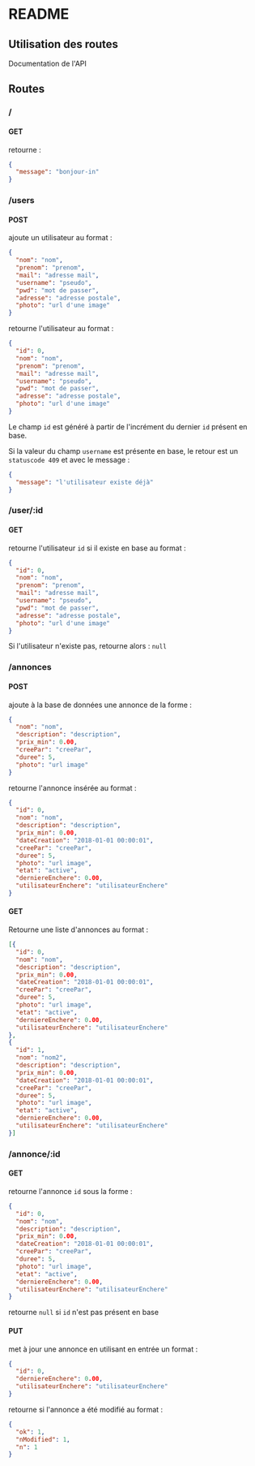 # README

## Utilisation des routes

Documentation de l'API

## Routes

### /

#### GET

retourne :

```json
{
  "message": "bonjour-in"
}
```

### /users

#### POST

ajoute un utilisateur au format :

```json
{
  "nom": "nom",
  "prenom": "prenom",
  "mail": "adresse mail",
  "username": "pseudo",
  "pwd": "mot de passer",
  "adresse": "adresse postale",
  "photo": "url d'une image"
}
```

retourne l'utilisateur au format :

```json
{
  "id": 0,
  "nom": "nom",
  "prenom": "prenom",
  "mail": "adresse mail",
  "username": "pseudo",
  "pwd": "mot de passer",
  "adresse": "adresse postale",
  "photo": "url d'une image"
}
```

Le champ `id` est généré à partir de l'incrément du dernier `id` présent en base.

Si la valeur du champ `username` est présente en base, le retour est un `statuscode 409` et avec le message :

```json
{
  "message": "l'utilisateur existe déjà"
}
```

### /user/:id

#### GET

retourne l'utilisateur `id` si il existe en base au format :

```json
{
  "id": 0,
  "nom": "nom",
  "prenom": "prenom",
  "mail": "adresse mail",
  "username": "pseudo",
  "pwd": "mot de passer",
  "adresse": "adresse postale",
  "photo": "url d'une image"
}
```

Si l'utilisateur n'existe pas, retourne alors : `null`

### /annonces

#### POST

ajoute à la base de données une annonce de la forme :

```json
{
  "nom": "nom",
  "description": "description",
  "prix_min": 0.00,
  "creePar": "creePar",
  "duree": 5,
  "photo": "url image"
}
```

retourne l'annonce insérée au format :

```json
{
  "id": 0,
  "nom": "nom",
  "description": "description",
  "prix_min": 0.00,
  "dateCreation": "2018-01-01 00:00:01",
  "creePar": "creePar",
  "duree": 5,
  "photo": "url image",
  "etat": "active",
  "derniereEnchere": 0.00,
  "utilisateurEnchere": "utilisateurEnchere"
}
```

#### GET

Retourne une liste d'annonces au format :

```json
[{
  "id": 0,
  "nom": "nom",
  "description": "description",
  "prix_min": 0.00,
  "dateCreation": "2018-01-01 00:00:01",
  "creePar": "creePar",
  "duree": 5,
  "photo": "url image",
  "etat": "active",
  "derniereEnchere": 0.00,
  "utilisateurEnchere": "utilisateurEnchere"
},
{
  "id": 1,
  "nom": "nom2",
  "description": "description",
  "prix_min": 0.00,
  "dateCreation": "2018-01-01 00:00:01",
  "creePar": "creePar",
  "duree": 5,
  "photo": "url image",
  "etat": "active",
  "derniereEnchere": 0.00,
  "utilisateurEnchere": "utilisateurEnchere"
}]
```

### /annonce/:id

#### GET

retourne l'annonce `id` sous la forme :

```json
{
  "id": 0,
  "nom": "nom",
  "description": "description",
  "prix_min": 0.00,
  "dateCreation": "2018-01-01 00:00:01",
  "creePar": "creePar",
  "duree": 5,
  "photo": "url image",
  "etat": "active",
  "derniereEnchere": 0.00,
  "utilisateurEnchere": "utilisateurEnchere"
}
```

retourne `null` si `id` n'est pas présent en base

#### PUT

met à jour une annonce en utilisant en entrée un format :

```json
{
  "id": 0,
  "derniereEnchere": 0.00,
  "utilisateurEnchere": "utilisateurEnchere"
}
```

retourne si l'annonce a été modifié au format :

```json
{
  "ok": 1,
  "nModified": 1,
  "n": 1
}
```
